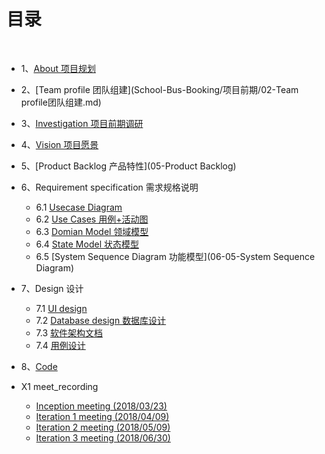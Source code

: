# [](#TOC)目录

&nbsp;&nbsp; 

* 1、[About 项目规划](01-项目规划.md)
* 2、[Team profile 团队组建](School-Bus-Booking/项目前期/02-Team profile团队组建.md)
* 3、[Investigation 项目前期调研](03-investigation)
* 4、[Vision 项目愿景](04-vision)
* 5、[Product Backlog 产品特性](05-Product Backlog)
* 6、Requirement specification 需求规格说明
    - 6.1 [Usecase Diagram](06-01-usecase-diagram)
    - 6.2 [Use Cases 用例+活动图](06-02-use-cases)
    - 6.3 [Domian Model 领域模型](06-03-Domian-Model)
    - 6.4 [State Model 状态模型](06-04-State-Model)
    - 6.5 [System Sequence Diagram 功能模型](06-05-System Sequence Diagram)
    
* 7、Design 设计
    - 7.1 [UI design](UI设计)
    - 7.2 [Database design 数据库设计](数据库设计)
    - 7.3 [软件架构文档](架构设计)
    - 7.4 [用例设计](用例设计)

* 8、[Code](Code)

* X1 meet_recording
    - [Inception meeting (2018/03/23)](X1-inception-meeting)
    - [Iteration 1 meeting (2018/04/09)](X1-iteration1-meeting)
    - [Iteration 2 meeting (2018/05/09)](X1-iteration2-meeting)
    - [Iteration 3 meeting (2018/06/30)](X1-iteration3-meeting)
